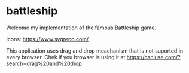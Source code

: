 # battleship

Welcome my implementation of the famous Battleship game.

Icons: https://www.svgrepo.com/

This application uses drag and drop meachanism that is not suported in every browser. Chek if you browser is using it at https://caniuse.com/?search=drag%20and%20drop